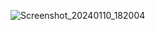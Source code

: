 ![Screenshot_20240110_182004](https://github.com/C-torbedvp/.github/assets/155640792/b647aab7-6a61-47a4-9aa8-8f9052fa7614)

